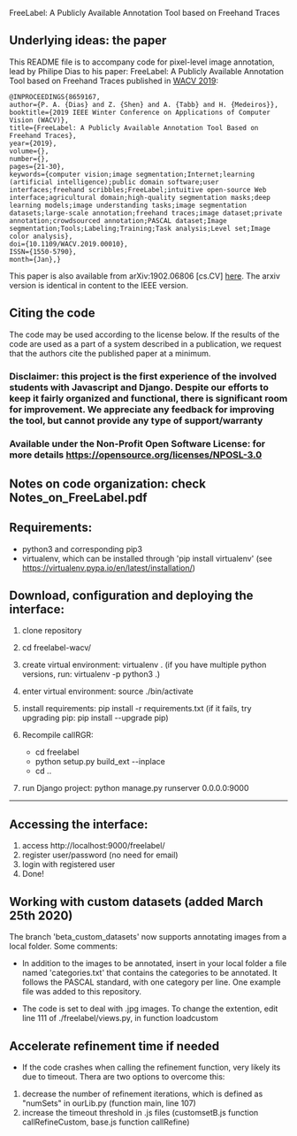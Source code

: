 FreeLabel: A Publicly Available Annotation Tool based on Freehand Traces

## Underlying ideas: the paper
This README file is to accompany code for pixel-level image annotation, lead by Philipe Dias to his paper: FreeLabel: A Publicly Available Annotation Tool based on Freehand Traces published in [WACV 2019](https://ieeexplore.ieee.org/document/8659167):

```
@INPROCEEDINGS{8659167,
author={P. A. {Dias} and Z. {Shen} and A. {Tabb} and H. {Medeiros}},
booktitle={2019 IEEE Winter Conference on Applications of Computer Vision (WACV)},
title={FreeLabel: A Publicly Available Annotation Tool Based on Freehand Traces},
year={2019},
volume={},
number={},
pages={21-30},
keywords={computer vision;image segmentation;Internet;learning (artificial intelligence);public domain software;user interfaces;freehand scribbles;FreeLabel;intuitive open-source Web interface;agricultural domain;high-quality segmentation masks;deep learning models;image understanding tasks;image segmentation datasets;large-scale annotation;freehand traces;image dataset;private annotation;crowdsourced annotation;PASCAL dataset;Image segmentation;Tools;Labeling;Training;Task analysis;Level set;Image color analysis},
doi={10.1109/WACV.2019.00010},
ISSN={1550-5790},
month={Jan},}
```
This paper is also available from arXiv:1902.06806 [cs.CV] [here](https://arxiv.org/abs/1902.06806). The arxiv version is identical in content to the IEEE version.

## Citing the code
The code may be used according to the license below.  If the results of the code are used as a part of a system described in a publication, we request that the authors cite the published paper at a minimum. 

### Disclaimer: this project is the first experience of the involved students with Javascript and Django. Despite our efforts to keep it fairly organized and functional, there is significant room for improvement. We appreciate any feedback for improving the tool, but cannot provide any type of support/warranty

### Available under the Non-Profit Open Software License: for more details https://opensource.org/licenses/NPOSL-3.0

## Notes on code organization: check Notes_on_FreeLabel.pdf

## Requirements:
- python3 and corresponding pip3
- virtualenv, which can be installed through 'pip install virtualenv' (see https://virtualenv.pypa.io/en/latest/installation/)

## Download, configuration and deploying the interface:
1. clone repository
2. cd freelabel-wacv/
3. create virtual environment: virtualenv . (if you have multiple python versions, run: virtualenv -p python3 .)
4. enter virtual environment: source ./bin/activate
5. install requirements: pip install -r requirements.txt (if it fails, try upgrading pip: pip install --upgrade pip)
6. Recompile callRGR: 
	- cd freelabel
	- python setup.py build_ext --inplace
	- cd ..
	
7. run Django project: python manage.py runserver 0.0.0.0:9000

---

## Accessing the interface:
1. access http://localhost:9000/freelabel/
2. register user/password (no need for email)
2. login with registered user
3. Done!

## Working with custom datasets (added March 25th 2020)
The branch 'beta_custom_datasets' now supports annotating images from a local folder. Some comments:
- In addition to the images to be annotated, insert in your local folder a file named 'categories.txt' that contains the categories to be annotated. It follows the PASCAL standard, with one category per line. One example file was added to this repository.
	
- The code is set to deal with .jpg images. To change the extention, edit line 111 of ./freelabel/views.py, in function loadcustom

## Accelerate refinement time if needed
- If the code crashes when calling the refinement function, very likely its due to timeout. Thera are two options to overcome this:
1. decrease the number of refinement iterations, which is defined as "numSets" in ourLib.py (function main, line 107)
2. increase the timeout threshold in .js files (customsetB.js function callRefineCustom, base.js function callRefine)
